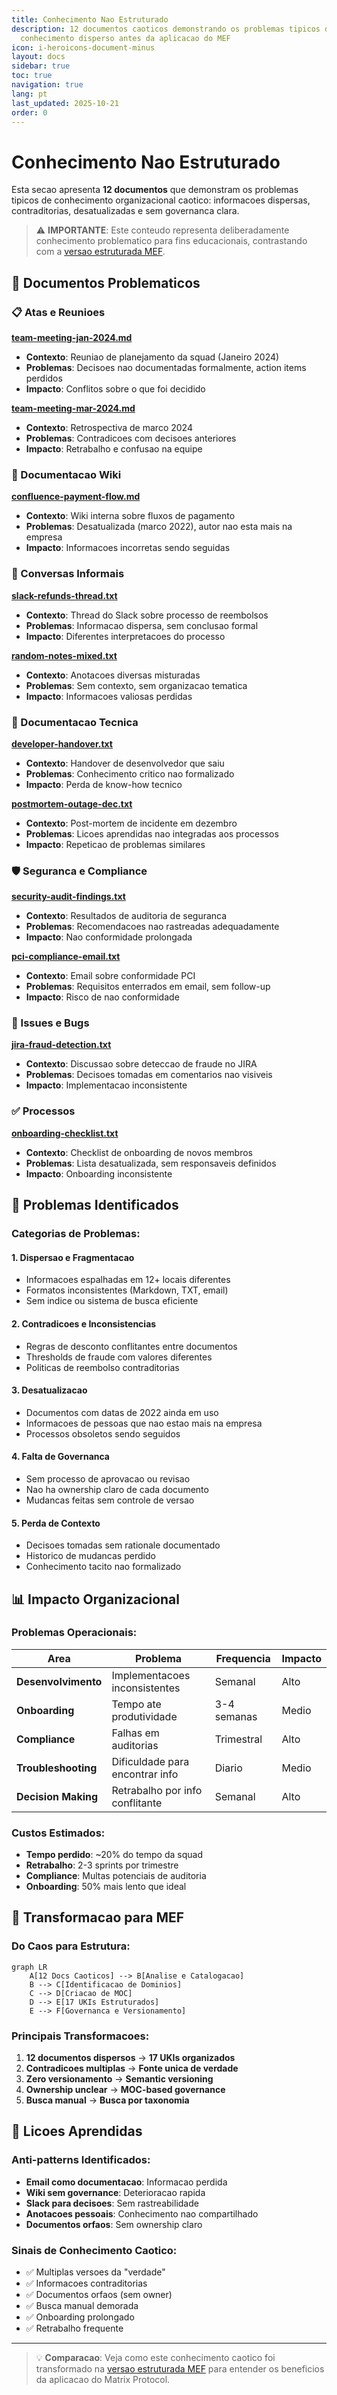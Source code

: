 ```yaml
---
title: Conhecimento Nao Estruturado
description: 12 documentos caoticos demonstrando os problemas tipicos de
  conhecimento disperso antes da aplicacao do MEF
icon: i-heroicons-document-minus
layout: docs
sidebar: true
toc: true
navigation: true
lang: pt
last_updated: 2025-10-21
order: 0
---
```

# Conhecimento Nao Estruturado

Esta secao apresenta **12 documentos** que demonstram os problemas tipicos de conhecimento organizacional caotico: informacoes dispersas, contraditorias, desatualizadas e sem governanca clara.

> ⚠️ **IMPORTANTE**: Este conteudo representa deliberadamente conhecimento problematico para fins educacionais, contrastando com a [versao estruturada MEF](../structured).

## 📂 Documentos Problematicos

### 📋 Atas e Reunioes
**[team-meeting-jan-2024.md](./team-meeting-jan-2024.md)**
- **Contexto**: Reuniao de planejamento da squad (Janeiro 2024)
- **Problemas**: Decisoes nao documentadas formalmente, action items perdidos
- **Impacto**: Conflitos sobre o que foi decidido

**[team-meeting-mar-2024.md](./team-meeting-mar-2024.md)**
- **Contexto**: Retrospectiva de marco 2024
- **Problemas**: Contradicoes com decisoes anteriores
- **Impacto**: Retrabalho e confusao na equipe

### 📖 Documentacao Wiki
**[confluence-payment-flow.md](./confluence-payment-flow.md)**
- **Contexto**: Wiki interna sobre fluxos de pagamento
- **Problemas**: Desatualizada (marco 2022), autor nao esta mais na empresa
- **Impacto**: Informacoes incorretas sendo seguidas

### 💬 Conversas Informais
**[slack-refunds-thread.txt](./slack-refunds-thread.txt)**
- **Contexto**: Thread do Slack sobre processo de reembolsos
- **Problemas**: Informacao dispersa, sem conclusao formal
- **Impacto**: Diferentes interpretacoes do processo

**[random-notes-mixed.txt](./random-notes-mixed.txt)**
- **Contexto**: Anotacoes diversas misturadas
- **Problemas**: Sem contexto, sem organizacao tematica
- **Impacto**: Informacoes valiosas perdidas

### 🔧 Documentacao Tecnica
**[developer-handover.txt](./developer-handover.txt)**
- **Contexto**: Handover de desenvolvedor que saiu
- **Problemas**: Conhecimento critico nao formalizado
- **Impacto**: Perda de know-how tecnico

**[postmortem-outage-dec.txt](./postmortem-outage-dec.txt)**
- **Contexto**: Post-mortem de incidente em dezembro
- **Problemas**: Licoes aprendidas nao integradas aos processos
- **Impacto**: Repeticao de problemas similares

### 🛡️ Seguranca e Compliance
**[security-audit-findings.txt](./security-audit-findings.txt)**
- **Contexto**: Resultados de auditoria de seguranca
- **Problemas**: Recomendacoes nao rastreadas adequadamente
- **Impacto**: Nao conformidade prolongada

**[pci-compliance-email.txt](./pci-compliance-email.txt)**
- **Contexto**: Email sobre conformidade PCI
- **Problemas**: Requisitos enterrados em email, sem follow-up
- **Impacto**: Risco de nao conformidade

### 🐛 Issues e Bugs
**[jira-fraud-detection.txt](./jira-fraud-detection.txt)**
- **Contexto**: Discussao sobre deteccao de fraude no JIRA
- **Problemas**: Decisoes tomadas em comentarios nao visiveis
- **Impacto**: Implementacao inconsistente

### ✅ Processos
**[onboarding-checklist.txt](./onboarding-checklist.txt)**
- **Contexto**: Checklist de onboarding de novos membros
- **Problemas**: Lista desatualizada, sem responsaveis definidos
- **Impacto**: Onboarding inconsistente

## 🚨 Problemas Identificados

### Categorias de Problemas:

#### 1. **Dispersao e Fragmentacao**
- Informacoes espalhadas em 12+ locais diferentes
- Formatos inconsistentes (Markdown, TXT, email)
- Sem indice ou sistema de busca eficiente

#### 2. **Contradicoes e Inconsistencias**
- Regras de desconto conflitantes entre documentos
- Thresholds de fraude com valores diferentes
- Politicas de reembolso contraditorias

#### 3. **Desatualizacao**
- Documentos com datas de 2022 ainda em uso
- Informacoes de pessoas que nao estao mais na empresa
- Processos obsoletos sendo seguidos

#### 4. **Falta de Governanca**
- Sem processo de aprovacao ou revisao
- Nao ha ownership claro de cada documento
- Mudancas feitas sem controle de versao

#### 5. **Perda de Contexto**
- Decisoes tomadas sem rationale documentado
- Historico de mudancas perdido
- Conhecimento tacito nao formalizado

## 📊 Impacto Organizacional

### Problemas Operacionais:
| Area | Problema | Frequencia | Impacto |
|------|----------|------------|---------|
| **Desenvolvimento** | Implementacoes inconsistentes | Semanal | Alto |
| **Onboarding** | Tempo ate produtividade | 3-4 semanas | Medio |
| **Compliance** | Falhas em auditorias | Trimestral | Alto |
| **Troubleshooting** | Dificuldade para encontrar info | Diario | Medio |
| **Decision Making** | Retrabalho por info conflitante | Semanal | Alto |

### Custos Estimados:
- **Tempo perdido**: ~20% do tempo da squad
- **Retrabalho**: 2-3 sprints por trimestre
- **Compliance**: Multas potenciais de auditoria
- **Onboarding**: 50% mais lento que ideal

## 🔄 Transformacao para MEF

### Do Caos para Estrutura:
```mermaid
graph LR
    A[12 Docs Caoticos] --> B[Analise e Catalogacao]
    B --> C[Identificacao de Dominios]
    C --> D[Criacao de MOC]
    D --> E[17 UKIs Estruturados]
    E --> F[Governanca e Versionamento]
```

### Principais Transformacoes:
1. **12 documentos dispersos** → **17 UKIs organizados**
2. **Contradicoes multiplas** → **Fonte unica de verdade**
3. **Zero versionamento** → **Semantic versioning**
4. **Ownership unclear** → **MOC-based governance**
5. **Busca manual** → **Busca por taxonomia**

## 🎯 Licoes Aprendidas

### Anti-patterns Identificados:
- **Email como documentacao**: Informacao perdida
- **Wiki sem governance**: Deterioracao rapida
- **Slack para decisoes**: Sem rastreabilidade
- **Anotacoes pessoais**: Conhecimento nao compartilhado
- **Documentos orfaos**: Sem ownership claro

### Sinais de Conhecimento Caotico:
- ✅ Multiplas versoes da "verdade"
- ✅ Informacoes contraditorias
- ✅ Documentos orfaos (sem owner)
- ✅ Busca manual demorada
- ✅ Onboarding prolongado
- ✅ Retrabalho frequente

---

> 💡 **Comparacao**: Veja como este conhecimento caotico foi transformado na [versao estruturada MEF](../structured) para entender os beneficios da aplicacao do Matrix Protocol.